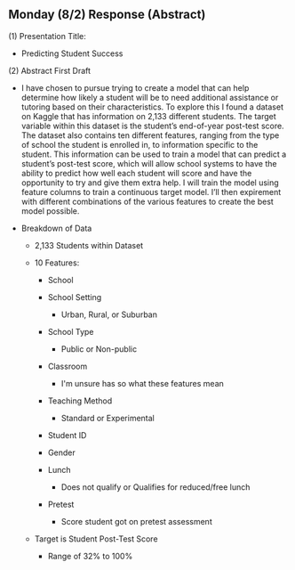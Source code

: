 ## Monday (8/2) Response (Abstract)

(1) Presentation Title:

- Predicting Student Success 

(2) Abstract First Draft

- 	I have chosen to pursue trying to create a model that can help determine how likely a student will be to need 
     additional assistance or tutoring based on their characteristics. To explore this I found a dataset on Kaggle that 
     has information on 2,133 different students. The target variable within this dataset is the student’s end-of-year 
     post-test score. The dataset also contains ten different features, ranging from the type of school the student 
     is enrolled in, to information specific to the student. This information can be used to train a model that can 
     predict a student’s post-test score, which will allow school systems to have the ability to predict how well each 
     student will score and have the opportunity to try and give them extra help. I will train the model using feature 
     columns to train a continuous target model. I’ll then expirement with different combinations of the various 
     features to create the best model possible.


- Breakdown of Data

    - 2,133 Students within Dataset
    
    - 10 Features:
      
        - School
        - School Setting
        
            - Urban, Rural, or Suburban
        - School Type
    
            - Public or Non-public
        - Classroom
    
            - I'm unsure has so what these features mean
        - Teaching Method
            
            - Standard or Experimental
        - Student ID
        - Gender
        - Lunch
    
            - Does not qualify or Qualifies for reduced/free lunch
        - Pretest
            
            - Score student got on pretest assessment 
          
    - Target is Student Post-Test Score
    
        - Range of 32% to 100%
